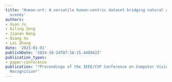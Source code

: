```yaml
---
title: 'Human-art: A versatile human-centric dataset bridging natural and artificial
  scenes'
authors:
- Xuan Ju
- Ailing Zeng
- Jianan Wang
- Qiang Xu
- Lei Zhang
date: '2023-01-01'
publishDate: '2024-10-24T07:16:15.448842Z'
publication_types:
- paper-conference
publication: '*Proceedings of the IEEE/CVF Conference on Computer Vision and Pattern
  Recognition*'
---
```

